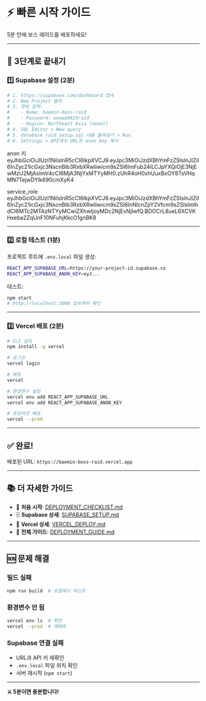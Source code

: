 # ⚡ 빠른 시작 가이드

5분 안에 보스 레이드를 배포하세요!

---

## 🎯 3단계로 끝내기

### 1️⃣ Supabase 설정 (2분)

```bash
# 1. https://supabase.com/dashboard 접속
# 2. New Project 클릭
# 3. 정보 입력:
#    - Name: baemin-boss-raid
#    - Password: woowa0625raid
#    - Region: Northeast Asia (Seoul)
# 4. SQL Editor > New query
# 5. database_raid_setup.sql 내용 붙여넣기 > Run
# 6. Settings > API에서 URL과 anon key 복사
```

anon 키
eyJhbGciOiJIUzI1NiIsInR5cCI6IkpXVCJ9.eyJpc3MiOiJzdXBhYmFzZSIsInJlZiI6InZyc21icGxjc3NscnBib3RxbXRwIiwicm9sZSI6ImFub24iLCJpYXQiOjE3NjEwMzU2MjAsImV4cCI6MjA3NjYxMTYyMH0.zUhR4oH0xhUuxBxOY8TsVHqMN7TejwDYlk690cmXyK4

service_role
eyJhbGciOiJIUzI1NiIsInR5cCI6IkpXVCJ9.eyJpc3MiOiJzdXBhYmFzZSIsInJlZiI6InZyc21icGxjc3NscnBib3RxbXRwIiwicm9sZSI6InNlcnZpY2Vfcm9sZSIsImlhdCI6MTc2MTAzNTYyMCwiZXhwIjoyMDc2NjExNjIwfQ.BDOCrL8ueL6XCVKHxeba2ZqUnF10NFuhjKkcO1gnBK8



---

### 2️⃣ 로컬 테스트 (1분)

프로젝트 루트에 `.env.local` 파일 생성:

```bash
REACT_APP_SUPABASE_URL=https://your-project-id.supabase.co
REACT_APP_SUPABASE_ANON_KEY=eyJ...
```

테스트:
```bash
npm start
# http://localhost:3000 접속하여 확인
```

---

### 3️⃣ Vercel 배포 (2분)

```bash
# CLI 설치
npm install -g vercel

# 로그인
vercel login

# 배포
vercel

# 환경변수 설정
vercel env add REACT_APP_SUPABASE_URL
vercel env add REACT_APP_SUPABASE_ANON_KEY

# 프로덕션 배포
vercel --prod
```

---

## ✅ 완료!

배포된 URL: `https://baemin-boss-raid.vercel.app`

---

## 📚 더 자세한 가이드

- 🔰 **처음 시작**: [DEPLOYMENT_CHECKLIST.md](./DEPLOYMENT_CHECKLIST.md)
- 🗄️ **Supabase 상세**: [SUPABASE_SETUP.md](./SUPABASE_SETUP.md)
- 🚀 **Vercel 상세**: [VERCEL_DEPLOY.md](./VERCEL_DEPLOY.md)
- 📖 **전체 가이드**: [DEPLOYMENT_GUIDE.md](./DEPLOYMENT_GUIDE.md)

---

## 🆘 문제 해결

### 빌드 실패
```bash
npm run build  # 로컬에서 테스트
```

### 환경변수 안 됨
```bash
vercel env ls  # 확인
vercel --prod  # 재배포
```

### Supabase 연결 실패
- URL과 API 키 재확인
- `.env.local` 파일 위치 확인
- 서버 재시작 (`npm start`)

---

**⚔️ 5분이면 충분합니다!**

